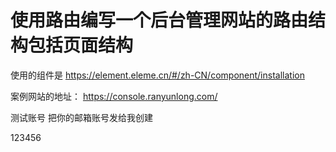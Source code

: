 # 使用路由编写一个后台管理网站的路由结构包括页面结构

使用的组件是
https://element.eleme.cn/#/zh-CN/component/installation


案例网站的地址：
https://console.ranyunlong.com/

测试账号 把你的邮箱账号发给我创建

123456